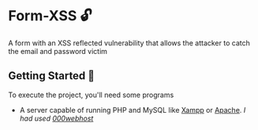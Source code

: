 # Form-XSS 🔓

A form with an XSS reflected vulnerability that allows the attacker to catch the email and password victim

## Getting Started 🏁
To execute the project, you'll need some programs
 * A server capable of running PHP and MySQL like [Xampp](https://www.apachefriends.org/index.html) or [Apache](https://httpd.apache.org/download.cgi). *I had used [000webhost](https://www.000webhost.com/)*
